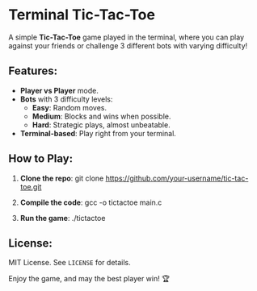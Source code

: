 # Terminal Tic-Tac-Toe

A simple **Tic-Tac-Toe** game played in the terminal, where you can play against your friends or challenge 3 different bots with varying difficulty!

## Features:
- **Player vs Player** mode.
- **Bots** with 3 difficulty levels:
  - **Easy**: Random moves.
  - **Medium**: Blocks and wins when possible.
  - **Hard**: Strategic plays, almost unbeatable.
- **Terminal-based**: Play right from your terminal.

## How to Play:
1. **Clone the repo**:
git clone https://github.com/your-username/tic-tac-toe.git

2. **Compile the code**:
gcc -o tictactoe main.c

3. **Run the game**:
./tictactoe

## License:
MIT License. See `LICENSE` for details.

Enjoy the game, and may the best player win! 🏆

